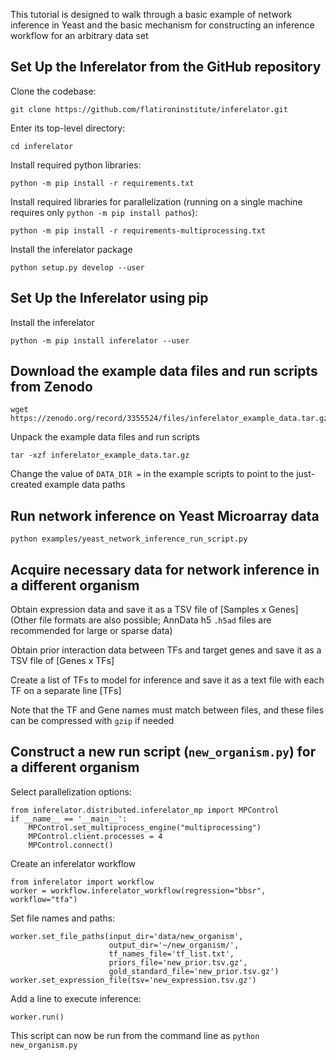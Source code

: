This tutorial is designed to walk through a basic example of network inference in Yeast and the basic mechanism for
constructing an inference workflow for an arbitrary data set

## Set Up the Inferelator from the GitHub repository

Clone the codebase:
```
git clone https://github.com/flatironinstitute/inferelator.git
```
Enter its top-level directory:
```
cd inferelator
```
Install required python libraries:
```
python -m pip install -r requirements.txt
```
Install required libraries for parallelization (running on a single machine requires only `python -m pip install pathos`):
```
python -m pip install -r requirements-multiprocessing.txt
```
Install the inferelator package
```
python setup.py develop --user
```

## Set Up the Inferelator using pip

Install the inferelator
```
python -m pip install inferelator --user
```

## Download the example data files and run scripts from Zenodo

```
wget https://zenodo.org/record/3355524/files/inferelator_example_data.tar.gz
```
Unpack the example data files and run scripts
```
tar -xzf inferelator_example_data.tar.gz
```
Change the value of `DATA_DIR =` in the example scripts to point to the just-created example data paths

## Run network inference on Yeast Microarray data

```
python examples/yeast_network_inference_run_script.py
```

## Acquire necessary data for network inference in a different organism

Obtain expression data and save it as a TSV file of [Samples x Genes] 
(Other file formats are also possible; AnnData h5 `.h5ad` files are recommended for large or sparse data)

Obtain prior interaction data between TFs and target genes and save it as a TSV file of [Genes x TFs]

Create a list of TFs to model for inference and save it as a text file with each TF on a separate line [TFs]

Note that the TF and Gene names must match between files, and these files can be compressed with `gzip` if needed

## Construct a new run script (`new_organism.py`) for a different organism

Select parallelization options:
```
from inferelator.distributed.inferelator_mp import MPControl
if __name__ == '__main__':
    MPControl.set_multiprocess_engine("multiprocessing")
    MPControl.client.processes = 4
    MPControl.connect()
```
Create an inferelator workflow
```
from inferelator import workflow
worker = workflow.inferelator_workflow(regression="bbsr", workflow="tfa")
```
Set file names and paths:
```
worker.set_file_paths(input_dir='data/new_organism',
                      output_dir='~/new_organism/',
                      tf_names_file='tf_list.txt',
                      priors_file='new_prior.tsv.gz',
                      gold_standard_file='new_prior.tsv.gz')
worker.set_expression_file(tsv='new_expression.tsv.gz')
```
Add a line to execute inference:
```
worker.run()
```
This script can now be run from the command line as `python new_organism.py`
